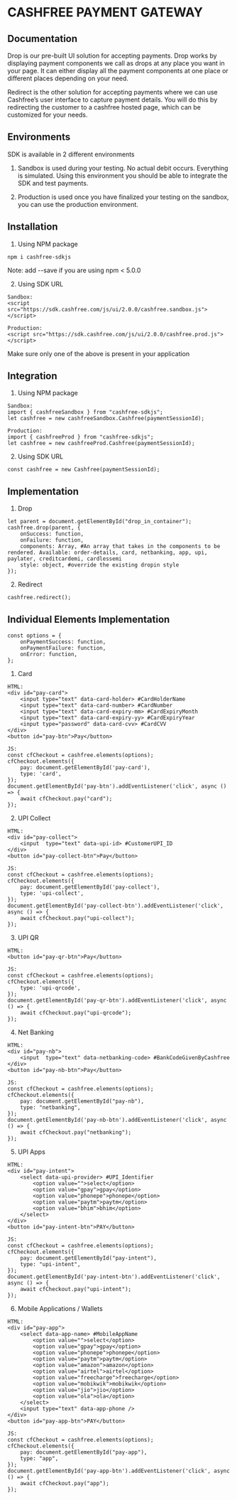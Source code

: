 # CASHFREE PAYMENT GATEWAY

## Documentation
Drop is our pre-built UI solution for accepting payments. Drop works by displaying payment components we call as drops at any place you want in your page. It can either display all the payment components at one place or different places depending on your need.

Redirect is the other solution for accepting payments where we can use Cashfree’s user interface to capture payment details. You will do this by redirecting the customer to a cashfree hosted page, which can be customized for your needs.

## Environments
SDK is available in 2 different environments

1. Sandbox is used during your testing. No actual debit occurs. Everything is simulated. Using this environment you should be able to integrate the SDK and test payments.

2. Production is used once you have finalized your testing on the sandbox, you can use the production environment.


## Installation
1. Using NPM package
```
npm i cashfree-sdkjs
```
Note: add --save if you are using npm < 5.0.0

2. Using SDK URL
```
Sandbox: 
<script src="https://sdk.cashfree.com/js/ui/2.0.0/cashfree.sandbox.js"></script>
```
```
Production: 
<script src="https://sdk.cashfree.com/js/ui/2.0.0/cashfree.prod.js"></script>
```
Make sure only one of the above is present in your application

## Integration
1. Using NPM package
```
Sandbox: 
import { cashfreeSandbox } from "cashfree-sdkjs";
let cashfree = new cashfreeSandbox.Cashfree(paymentSessionId);
```
```
Production: 
import { cashfreeProd } from "cashfree-sdkjs";
let cashfree = new cashfreeProd.Cashfree(paymentSessionId);
```

2. Using SDK URL
```
const cashfree = new Cashfree(paymentSessionId);
```

## Implementation
1. Drop
```
let parent = document.getElementById("drop_in_container");
cashfree.drop(parent, {
    onSuccess: function,
    onFailure: function,
    components: Array, #An array that takes in the components to be rendered. Available: order-details, card, netbanking, app, upi, paylater, creditcardemi, cardlessemi
    style: object, #override the existing dropin style
});
```

2. Redirect
```
cashfree.redirect();
```

## Individual Elements Implementation
```
const options = {
    onPaymentSuccess: function,
    onPaymentFailure: function,
    onError: function,
};
```
1. Card
```
HTML:
<div id="pay-card">
    <input type="text" data-card-holder> #CardHolderName
    <input type="text" data-card-number> #CardNumber
    <input type="text" data-card-expiry-mm> #CardExpiryMonth
    <input type="text" data-card-expiry-yy> #CardExpiryYear
    <input type="password" data-card-cvv> #CardCVV
</div>
<button id="pay-btn">Pay</button>

JS:
const cfCheckout = cashfree.elements(options);
cfCheckout.elements({
    pay: document.getElementById('pay-card'),
    type: 'card',
});
document.getElementById('pay-btn').addEventListener('click', async () => {
    await cfCheckout.pay("card");
});
```

2. UPI Collect
```
HTML:
<div id="pay-collect">
    <input  type="text" data-upi-id> #CustomerUPI_ID
</div>
<button id="pay-collect-btn">Pay</button>

JS:
const cfCheckout = cashfree.elements(options);
cfCheckout.elements({
	pay: document.getElementById('pay-collect'),
	type: 'upi-collect',
});
document.getElementById('pay-collect-btn').addEventListener('click', async () => {
	await cfCheckout.pay("upi-collect");
});
```

3. UPI QR
```
HTML:
<button id="pay-qr-btn">Pay</button>

JS:
const cfCheckout = cashfree.elements(options);
cfCheckout.elements({
	type: 'upi-qrcode',
});
document.getElementById('pay-qr-btn').addEventListener('click', async () => {
	await cfCheckout.pay("upi-qrcode");
});
```

4. Net Banking
```
HTML:
<div id="pay-nb">
    <input  type="text" data-netbanking-code> #BankCodeGivenByCashfree
</div>
<button id="pay-nb-btn">Pay</button>

JS:
const cfCheckout = cashfree.elements(options);
cfCheckout.elements({
	pay: document.getElementById("pay-nb"),
    type: "netbanking",
});
document.getElementById('pay-nb-btn').addEventListener('click', async () => {
	await cfCheckout.pay("netbanking");
});
```

5. UPI Apps
```
HTML:
<div id="pay-intent">
    <select data-upi-provider> #UPI_Identifier
        <option value="">select</option>
        <option value="gpay">gpay</option>
        <option value="phonepe">phonepe</option>
        <option value="paytm">paytm</option>
        <option value="bhim">bhim</option>
    </select>
</div>
<button id="pay-intent-btn">PAY</button>

JS:
const cfCheckout = cashfree.elements(options);
cfCheckout.elements({
	pay: document.getElementById("pay-intent"),
    type: "upi-intent",
});
document.getElementById('pay-intent-btn').addEventListener('click', async () => {
	await cfCheckout.pay("upi-intent");
});
```

6. Mobile Applications / Wallets
```
HTML:
<div id="pay-app">
    <select data-app-name> #MobileAppName
        <option value="">select</option>
        <option value="gpay">gpay</option>
        <option value="phonepe">phonepe</option>
        <option value="paytm">paytm</option>
        <option value="amazon">amazon</option>
        <option value="airtel">airtel</option>
        <option value="freecharge">freecharge</option>
        <option value="mobikwik">mobikwik</option>
        <option value="jio">jio</option>
        <option value="ola">ola</option>
    </select>
    <input type="text" data-app-phone />
</div>
<button id="pay-app-btn">PAY</button>

JS:
const cfCheckout = cashfree.elements(options);
cfCheckout.elements({
	pay: document.getElementById("pay-app"),
    type: "app",
});
document.getElementById('pay-app-btn').addEventListener('click', async () => {
	await cfCheckout.pay("app");
});
```
